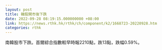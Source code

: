 ```yaml
---
layout: post
title: 韓股開市後下跌
date: 2022-09-28 08:19:15.000000000 +08:00
link: https://news.rthk.hk/rthk/ch/component/k2/1668723-20220928.htm
categories: rthk
---
```


南韓股市下跌。首爾綜合指數較早時報2210點，跌13點，跌幅0.59%。
